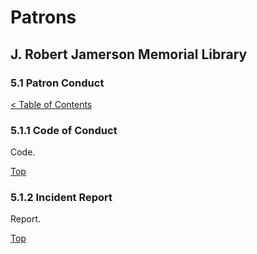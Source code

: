 [0]: ../README.md
[5.1]: patron-conduct.md

# Patrons
## J. Robert Jamerson Memorial Library
### 5.1 Patron Conduct
[< Table of Contents][0]

### 5.1.1 Code of Conduct
Code.

[Top][5.1]

### 5.1.2 Incident Report
Report.

[Top][5.1]